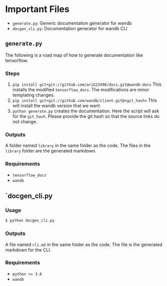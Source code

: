 # Important Files
- `generate.py`: Generic documentation generator for wandb
- `docgen_cli.py`: Documentation generator for wandb CLI

## `generate.py`
The following is a road map of how to generate documentation like tensorflow.

### Steps
1. `pip install git+git://github.com/ariG23498/docs.git@wandb-docs` This installs the modified `tensorflow_docs`. The modifications are minor templating changes.
2. `pip install git+git://github.com/wandb/client.git@<git_hash>` This will install the wandb version that we want.
3. `python generate.py` creates the documentation. Here the script will ask for the `git_hash`. Please provide the git hash so that the source links do not change.

### Outputs
A folder named `library` in the same folder as the code. The files in the `library` folder are the generated markdown.

### Requirements
- `tensorflow_docs`
- `wandb`

## `docgen_cli.py

### Usage
```bash
$ python docgen_cli.py
```

### Outputs
A file named `cli.md` in the same folder as the code. The file is the generated markdown for the CLI.

### Requirements
- `python >= 3.8`
- `wandb`
